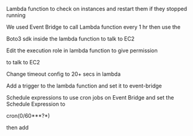 Lambda function to check on instances and restart them if they stopped running

We used Event Bridge to call Lambda function every 1 hr then use the

Boto3 sdk inside the lambda function to talk to EC2

Edit the execution role in lambda function to give permission

to talk to EC2

Change timeout config to 20+ secs in lambda

Add a trigger to the lambda function and set it to event-bridge

Schedule expressions to use cron jobs on Event Bridge and set the Schedule Expression to

cron(0/60***?*)

then add